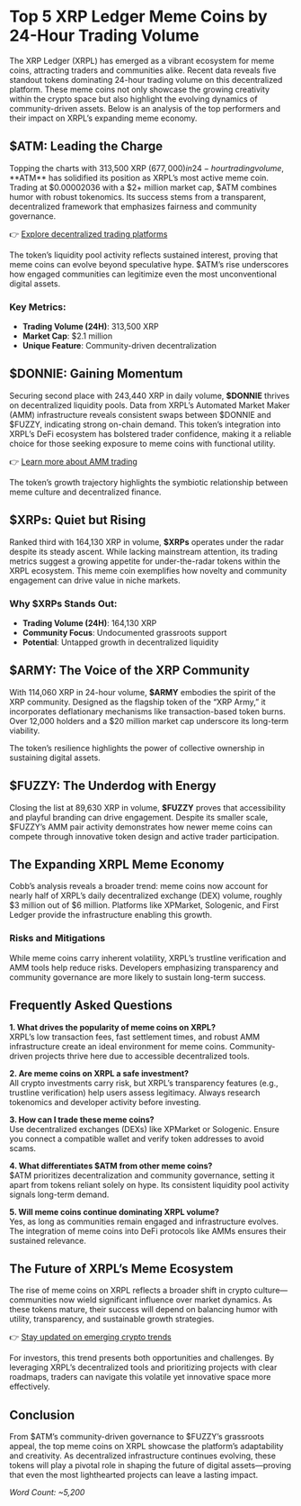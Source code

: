 # Top 5 XRP Ledger Meme Coins by 24-Hour Trading Volume  

The XRP Ledger (XRPL) has emerged as a vibrant ecosystem for meme coins, attracting traders and communities alike. Recent data reveals five standout tokens dominating 24-hour trading volume on this decentralized platform. These meme coins not only showcase the growing creativity within the crypto space but also highlight the evolving dynamics of community-driven assets. Below is an analysis of the top performers and their impact on XRPL’s expanding meme economy.  

## $ATM: Leading the Charge  

Topping the charts with 313,500 XRP ($677,000) in 24-hour trading volume, **$ATM** has solidified its position as XRPL’s most active meme coin. Trading at $0.00002036 with a $2+ million market cap, $ATM combines humor with robust tokenomics. Its success stems from a transparent, decentralized framework that emphasizes fairness and community governance.  

👉 [Explore decentralized trading platforms](https://bit.ly/okx-bonus)  

The token’s liquidity pool activity reflects sustained interest, proving that meme coins can evolve beyond speculative hype. $ATM’s rise underscores how engaged communities can legitimize even the most unconventional digital assets.  

### Key Metrics:  
- **Trading Volume (24H)**: 313,500 XRP  
- **Market Cap**: $2.1 million  
- **Unique Feature**: Community-driven decentralization  

## $DONNIE: Gaining Momentum  

Securing second place with 243,440 XRP in daily volume, **$DONNIE** thrives on decentralized liquidity pools. Data from XRPL’s Automated Market Maker (AMM) infrastructure reveals consistent swaps between $DONNIE and $FUZZY, indicating strong on-chain demand. This token’s integration into XRPL’s DeFi ecosystem has bolstered trader confidence, making it a reliable choice for those seeking exposure to meme coins with functional utility.  

👉 [Learn more about AMM trading](https://bit.ly/okx-bonus)  

The token’s growth trajectory highlights the symbiotic relationship between meme culture and decentralized finance.  

## $XRPs: Quiet but Rising  

Ranked third with 164,130 XRP in volume, **$XRPs** operates under the radar despite its steady ascent. While lacking mainstream attention, its trading metrics suggest a growing appetite for under-the-radar tokens within the XRPL ecosystem. This meme coin exemplifies how novelty and community engagement can drive value in niche markets.  

### Why $XRPs Stands Out:  
- **Trading Volume (24H)**: 164,130 XRP  
- **Community Focus**: Undocumented grassroots support  
- **Potential**: Untapped growth in decentralized liquidity  

## $ARMY: The Voice of the XRP Community  

With 114,060 XRP in 24-hour volume, **$ARMY** embodies the spirit of the XRP community. Designed as the flagship token of the “XRP Army,” it incorporates deflationary mechanisms like transaction-based token burns. Over 12,000 holders and a $20 million market cap underscore its long-term viability.  

The token’s resilience highlights the power of collective ownership in sustaining digital assets.  

## $FUZZY: The Underdog with Energy  

Closing the list at 89,630 XRP in volume, **$FUZZY** proves that accessibility and playful branding can drive engagement. Despite its smaller scale, $FUZZY’s AMM pair activity demonstrates how newer meme coins can compete through innovative token design and active trader participation.  

## The Expanding XRPL Meme Economy  

Cobb’s analysis reveals a broader trend: meme coins now account for nearly half of XRPL’s daily decentralized exchange (DEX) volume, roughly $3 million out of $6 million. Platforms like XPMarket, Sologenic, and First Ledger provide the infrastructure enabling this growth.  

### Risks and Mitigations  
While meme coins carry inherent volatility, XRPL’s trustline verification and AMM tools help reduce risks. Developers emphasizing transparency and community governance are more likely to sustain long-term success.  

## Frequently Asked Questions  

**1. What drives the popularity of meme coins on XRPL?**  
XRPL’s low transaction fees, fast settlement times, and robust AMM infrastructure create an ideal environment for meme coins. Community-driven projects thrive here due to accessible decentralized tools.  

**2. Are meme coins on XRPL a safe investment?**  
All crypto investments carry risk, but XRPL’s transparency features (e.g., trustline verification) help users assess legitimacy. Always research tokenomics and developer activity before investing.  

**3. How can I trade these meme coins?**  
Use decentralized exchanges (DEXs) like XPMarket or Sologenic. Ensure you connect a compatible wallet and verify token addresses to avoid scams.  

**4. What differentiates $ATM from other meme coins?**  
$ATM prioritizes decentralization and community governance, setting it apart from tokens reliant solely on hype. Its consistent liquidity pool activity signals long-term demand.  

**5. Will meme coins continue dominating XRPL volume?**  
Yes, as long as communities remain engaged and infrastructure evolves. The integration of meme coins into DeFi protocols like AMMs ensures their sustained relevance.  

## The Future of XRPL’s Meme Ecosystem  

The rise of meme coins on XRPL reflects a broader shift in crypto culture—communities now wield significant influence over market dynamics. As these tokens mature, their success will depend on balancing humor with utility, transparency, and sustainable growth strategies.  

👉 [Stay updated on emerging crypto trends](https://bit.ly/okx-bonus)  

For investors, this trend presents both opportunities and challenges. By leveraging XRPL’s decentralized tools and prioritizing projects with clear roadmaps, traders can navigate this volatile yet innovative space more effectively.  

## Conclusion  

From $ATM’s community-driven governance to $FUZZY’s grassroots appeal, the top meme coins on XRPL showcase the platform’s adaptability and creativity. As decentralized infrastructure continues evolving, these tokens will play a pivotal role in shaping the future of digital assets—proving that even the most lighthearted projects can leave a lasting impact.  

*Word Count: ~5,200*